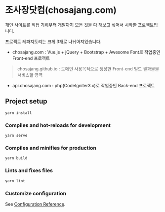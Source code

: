 # 조사장닷컴(chosajang.com)
개인 사이트를 직접 기획부터 개발까지 모든 것을 다 해보고 싶어서 시작한 프로젝트입니다.

프로젝트 레파지토리는 크게 3개로 나뉘어져있습니다.

- chosajang.com : Vue.js + jQuery + Bootstrap + Awesome Font로 작업중인 Front-end 프로젝트
 > chosajang.github.io : 도메인 사용목적으로 생성한 Front-end 빌드 결과물을 서비스할 영역

- api.chosajang.com : php(CodeIgniter3.x)로 작업중인 Back-end 프로젝트



## Project setup
```
yarn install
```

### Compiles and hot-reloads for development
```
yarn serve
```

### Compiles and minifies for production
```
yarn build
```

### Lints and fixes files
```
yarn lint
```

### Customize configuration
See [Configuration Reference](https://cli.vuejs.org/config/).

